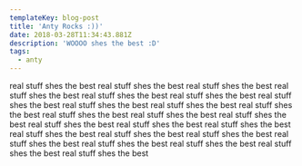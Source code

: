 ```yaml
---
templateKey: blog-post
title: 'Anty Rocks :))'
date: 2018-03-28T11:34:43.881Z
description: 'WOOOO shes the best :D'
tags:
  - anty
---
```

real stuff shes the best real stuff shes the best real stuff shes the best real stuff shes the best real stuff shes the best real stuff shes the best real stuff shes the best real stuff shes the best real stuff shes the best real stuff shes the best real stuff shes the best real stuff shes the best real stuff shes the best real stuff shes the best real stuff shes the best real stuff shes the best real stuff shes the best real stuff shes the best real stuff shes the best real stuff shes the best real stuff shes the best real stuff shes the best real stuff shes the best real stuff shes the best
